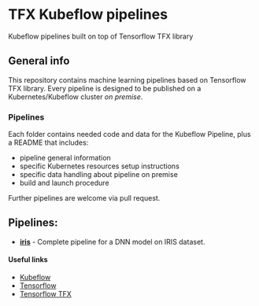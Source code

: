 # TFX Kubeflow pipelines
Kubeflow pipelines built on top of Tensorflow TFX library

## General info
This repository contains machine learning pipelines based on Tensorflow TFX library.
Every pipeline is designed to be published on a Kubernetes/Kubeflow cluster *on premise*.

### Pipelines
Each folder contains needed code and data for the Kubeflow Pipeline, plus a README that includes:

* pipeline general information
* specific Kubernetes resources setup instructions
* specific data handling about pipeline on premise
* build and launch procedure

Further pipelines are welcome via pull request.

## Pipelines:
* **[iris](iris)** - Complete pipeline for a DNN model on IRIS dataset.

#### Useful links
* [Kubeflow](https://www.kubeflow.org/)
* [Tensorflow](https://www.tensorflow.org/)
* [Tensorflow TFX](https://www.tensorflow.org/tfx)
